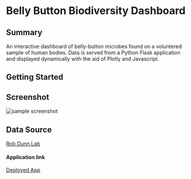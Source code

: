 # Belly Button Biodiversity Dashboard


## Summary
An interactive dashboard of belly-button microbes found on a voluntered sample of human bodies. Data is served from a Python Flask application and displayed dynamically with the aid of Plotly and Javascript.

## Getting Started

### 

## Screenshot
![sample screenshot](https://github.com/mmclaughlin87/belly-button-biodiversity/blob/master/readme/sample_screenshot.png "Sample Screenshot")

## Data Source
[Rob Dunn Lab](http://robdunnlab.com/projects/belly-button-biodiversity/ "Rob Dunn Lab")

#### Application link
[Deployed App](https://belly-button-bio-api.herokuapp.com/ "Belly Button Biodiversity Dashboard")

